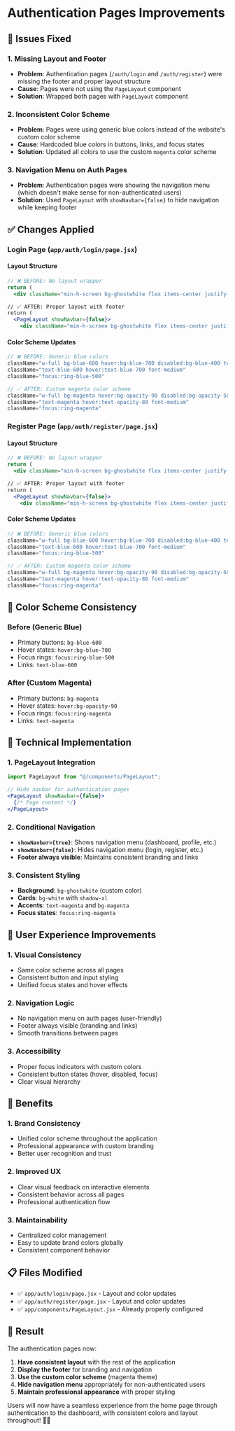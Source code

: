 # Authentication Pages Improvements

## 🚨 **Issues Fixed**

### **1. Missing Layout and Footer**
- **Problem**: Authentication pages (`/auth/login` and `/auth/register`) were missing the footer and proper layout structure
- **Cause**: Pages were not using the `PageLayout` component
- **Solution**: Wrapped both pages with `PageLayout` component

### **2. Inconsistent Color Scheme**
- **Problem**: Pages were using generic blue colors instead of the website's custom color scheme
- **Cause**: Hardcoded blue colors in buttons, links, and focus states
- **Solution**: Updated all colors to use the custom `magenta` color scheme

### **3. Navigation Menu on Auth Pages**
- **Problem**: Authentication pages were showing the navigation menu (which doesn't make sense for non-authenticated users)
- **Solution**: Used `PageLayout` with `showNavbar={false}` to hide navigation while keeping footer

## ✅ **Changes Applied**

### **Login Page (`app/auth/login/page.jsx`)**

#### **Layout Structure**
```jsx
// ❌ BEFORE: No layout wrapper
return (
  <div className="min-h-screen bg-ghostwhite flex items-center justify-center p-4">

// ✅ AFTER: Proper layout with footer
return (
  <PageLayout showNavbar={false}>
    <div className="min-h-screen bg-ghostwhite flex items-center justify-center p-4">
```

#### **Color Scheme Updates**
```jsx
// ❌ BEFORE: Generic blue colors
className="w-full bg-blue-600 hover:bg-blue-700 disabled:bg-blue-400 text-white"
className="text-blue-600 hover:text-blue-700 font-medium"
className="focus:ring-blue-500"

// ✅ AFTER: Custom magenta color scheme
className="w-full bg-magenta hover:bg-opacity-90 disabled:bg-opacity-50 text-white"
className="text-magenta hover:text-opacity-80 font-medium"
className="focus:ring-magenta"
```

### **Register Page (`app/auth/register/page.jsx`)**

#### **Layout Structure**
```jsx
// ❌ BEFORE: No layout wrapper
return (
  <div className="min-h-screen bg-ghostwhite flex items-center justify-center p-4">

// ✅ AFTER: Proper layout with footer
return (
  <PageLayout showNavbar={false}>
    <div className="min-h-screen bg-ghostwhite flex items-center justify-center p-4">
```

#### **Color Scheme Updates**
```jsx
// ❌ BEFORE: Generic blue colors
className="w-full bg-blue-600 hover:bg-blue-700 disabled:bg-blue-400 text-white"
className="text-blue-600 hover:text-blue-700 font-medium"
className="focus:ring-blue-500"

// ✅ AFTER: Custom magenta color scheme
className="w-full bg-magenta hover:bg-opacity-90 disabled:bg-opacity-50 text-white"
className="text-magenta hover:text-opacity-80 font-medium"
className="focus:ring-magenta"
```

## 🎨 **Color Scheme Consistency**

### **Before (Generic Blue)**
- Primary buttons: `bg-blue-600`
- Hover states: `hover:bg-blue-700`
- Focus rings: `focus:ring-blue-500`
- Links: `text-blue-600`

### **After (Custom Magenta)**
- Primary buttons: `bg-magenta`
- Hover states: `hover:bg-opacity-90`
- Focus rings: `focus:ring-magenta`
- Links: `text-magenta`

## 🔧 **Technical Implementation**

### **1. PageLayout Integration**
```jsx
import PageLayout from "@/components/PageLayout";

// Hide navbar for authentication pages
<PageLayout showNavbar={false}>
  {/* Page content */}
</PageLayout>
```

### **2. Conditional Navigation**
- **`showNavbar={true}`**: Shows navigation menu (dashboard, profile, etc.)
- **`showNavbar={false}`**: Hides navigation menu (login, register, etc.)
- **Footer always visible**: Maintains consistent branding and links

### **3. Consistent Styling**
- **Background**: `bg-ghostwhite` (custom color)
- **Cards**: `bg-white` with `shadow-xl`
- **Accents**: `text-magenta` and `bg-magenta`
- **Focus states**: `focus:ring-magenta`

## 📱 **User Experience Improvements**

### **1. Visual Consistency**
- Same color scheme across all pages
- Consistent button and input styling
- Unified focus states and hover effects

### **2. Navigation Logic**
- No navigation menu on auth pages (user-friendly)
- Footer always visible (branding and links)
- Smooth transitions between pages

### **3. Accessibility**
- Proper focus indicators with custom colors
- Consistent button states (hover, disabled, focus)
- Clear visual hierarchy

## 🚀 **Benefits**

### **1. Brand Consistency**
- Unified color scheme throughout the application
- Professional appearance with custom branding
- Better user recognition and trust

### **2. Improved UX**
- Clear visual feedback on interactive elements
- Consistent behavior across all pages
- Professional authentication flow

### **3. Maintainability**
- Centralized color management
- Easy to update brand colors globally
- Consistent component behavior

## 📋 **Files Modified**

- ✅ `app/auth/login/page.jsx` - Layout and color updates
- ✅ `app/auth/register/page.jsx` - Layout and color updates
- ✅ `app/components/PageLayout.jsx` - Already properly configured

## 🎯 **Result**

The authentication pages now:
1. **Have consistent layout** with the rest of the application
2. **Display the footer** for branding and navigation
3. **Use the custom color scheme** (magenta theme)
4. **Hide navigation menu** appropriately for non-authenticated users
5. **Maintain professional appearance** with proper styling

Users will now have a seamless experience from the home page through authentication to the dashboard, with consistent colors and layout throughout! 🎉✨

